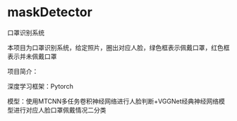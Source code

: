 # maskDetector
口罩识别系统

本项目为口罩识别系统，给定照片，圈出对应人脸，绿色框表示佩戴口罩，红色框表示并未佩戴口罩
 
项目简介：

深度学习框架：Pytorch

模型：使用MTCNN多任务卷积神经网络进行人脸判断+VGGNet经典神经网络模型进行对应人脸口罩佩戴情况二分类 
